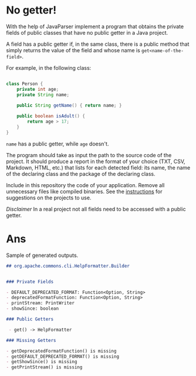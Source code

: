 # No getter!

With the help of JavaParser implement a program that obtains the private fields of public classes that have no public getter in a Java project. 

A field has a public getter if, in the same class, there is a public method that simply returns the value of the field and whose name is `get<name-of-the-field>`.

For example, in the following class:

```Java

class Person {
    private int age;
    private String name;
    
    public String getName() { return name; }

    public boolean isAdult() {
        return age > 17;
    }
}
```

`name` has a public getter, while `age` doesn't.

The program should take as input the path to the source code of the project. It should produce a report in the format of your choice (TXT, CSV, Markdown, HTML, etc.) that lists for each detected field: its name, the name of the declaring class and the package of the declaring class.

Include in this repository the code of your application. Remove all unnecessary files like compiled binaries. See the [instructions](../sujet.md) for suggestions on the projects to use.

*Disclaimer* In a real project not all fields need to be accessed with a public getter.

# Ans

Sample of generated outputs.

```md
## org.apache.commons.cli.HelpFormatter.Builder


### Private Fields

- DEFAULT_DEPRECATED_FORMAT: Function<Option, String>
- deprecatedFormatFunction: Function<Option, String>
- printStream: PrintWriter
- showSince: boolean

### Public Getters

 - get() -> HelpFormatter

### Missing Getters

- getDeprecatedFormatFunction() is missing
- getDEFAULT_DEPRECATED_FORMAT() is missing
- getShowSince() is missing
- getPrintStream() is missing
```
